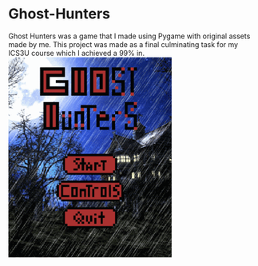 # Ghost-Hunters

Ghost Hunters was a game that I made using Pygame with original assets made by me. This project was made as a final culminating task for my ICS3U course which I achieved a 99% in. 
![](https://github.com/ColeBranston/Ghost-Hunters/blob/063e576ceb2680d71c327638032c5903dd78c283/ghosthuntersImage.gif)
